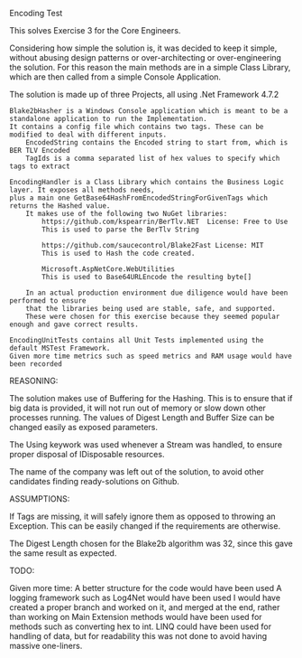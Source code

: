 Encoding Test

This solves Exercise 3 for the Core Engineers. 

Considering how simple the solution is, it was decided to keep it simple, without abusing design patterns
or over-architecting or over-engineering the solution. For this reason the main methods are in a simple
Class Library, which are then called from a simple Console Application.

The solution is made up of three Projects, all using .Net Framework 4.7.2 

	Blake2bHasher is a Windows Console application which is meant to be a standalone application to run the Implementation.
	It contains a config file which contains two tags. These can be modified to deal with different inputs.
		EncodedString contains the Encoded string to start from, which is BER TLV Encoded
		TagIds is a comma separated list of hex values to specify which tags to extract

	EncodingHandler is a Class Library which contains the Business Logic layer. It exposes all methods needs,
	plus a main one GetBase64HashFromEncodedStringForGivenTags which returns the Hashed value.
		It makes use of the following two NuGet libraries:
			https://github.com/kspearrin/BerTlv.NET  License: Free to Use
			This is used to parse the BerTlv String

			https://github.com/saucecontrol/Blake2Fast License: MIT
			This is used to Hash the code created.

			Microsoft.AspNetCore.WebUtilities
			This is used to Base64URLEncode the resulting byte[]

		In an actual production environment due diligence would have been performed to ensure
		that the libraries being used are stable, safe, and supported.
		These were chosen for this exercise because they seemed popular enough and gave correct results.

	EncodingUnitTests contains all Unit Tests implemented using the default MSTest Framework.
	Given more time metrics such as speed metrics and RAM usage would have been recorded


	
REASONING:

The solution makes use of Buffering for the Hashing. This is to ensure that if big data is provided, 
it will not run out of memory or slow down other processes running. The values of Digest Length and
Buffer Size can be changed easily as exposed parameters.

The Using keywork was used whenever a Stream was handled, to ensure proper disposal of IDisposable resources.

The name of the company was left out of the solution, to avoid other candidates finding ready-solutions on Github.


ASSUMPTIONS: 

If Tags are missing, it will safely ignore them as opposed to throwing an Exception.
This can be easily changed if the requirements are otherwise.

The Digest Length chosen for the Blake2b algorithm was 32, since this gave the same result as expected.


TODO:

Given more time:
	A better structure for the code would have been used
	A logging framework such as Log4Net would have been used
	I would have created a proper branch and worked on it, and merged at the end, rather than working on Main
	Extension methods would have been used for methods such as converting hex to int.
	LINQ could have been used for handling of data, but for readability this was not done to avoid having massive one-liners.

